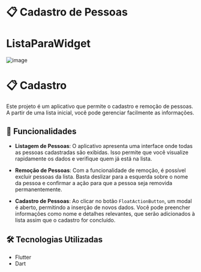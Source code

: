 # 📋 Cadastro de Pessoas
# ListaParaWidget

![image](https://github.com/user-attachments/assets/68137387-9ea8-428b-b99d-91f20ec7829e)

# 📋 Cadastro 

Este projeto é um aplicativo que permite o cadastro e remoção de pessoas. A partir de uma lista inicial, você pode gerenciar facilmente as informações.

## 🚀 Funcionalidades

- **Listagem de Pessoas**: O aplicativo apresenta uma interface onde todas as pessoas cadastradas são exibidas. Isso permite que você visualize rapidamente os dados e verifique quem já está na lista.

- **Remoção de Pessoas**: Com a funcionalidade de remoção, é possível excluir pessoas da lista. Basta deslizar para a esquerda sobre o nome da pessoa e confirmar a ação para que a pessoa seja removida permanentemente.

- **Cadastro de Pessoas**: Ao clicar no botão `FloatActionButton`, um modal é aberto, permitindo a inserção de novos dados. Você pode preencher informações como nome e detalhes relevantes, que serão adicionados à lista assim que o cadastro for concluído.

## 🛠️ Tecnologias Utilizadas

- Flutter
- Dart
